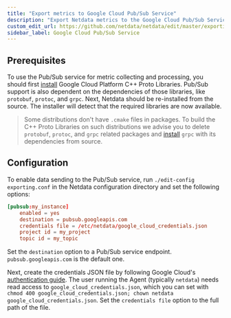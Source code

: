 ```yaml
---
title: "Export metrics to Google Cloud Pub/Sub Service"
description: "Export Netdata metrics to the Google Cloud Pub/Sub Service for long-term archiving or analytical processing."
custom_edit_url: https://github.com/netdata/netdata/edit/master/exporting/pubsub/README.md
sidebar_label: Google Cloud Pub/Sub Service
---
```




## Prerequisites

To use the Pub/Sub service for metric collecting and processing, you should first
[install](https://github.com/googleapis/cpp-cmakefiles) Google Cloud Platform C++ Proto Libraries.
Pub/Sub support is also dependent on the dependencies of those libraries, like `protobuf`, `protoc`, and `grpc`. Next,
Netdata should be re-installed from the source. The installer will detect that the required libraries are now available.

> Some distributions don't have `.cmake` files in packages. To build the C++ Proto Libraries on such distributions we
> advise you to delete `protobuf`, `protoc`, and `grpc` related packages and
> [install](https://github.com/grpc/grpc/blob/master/BUILDING.md) `grpc` with its dependencies from source.

## Configuration

To enable data sending to the Pub/Sub service, run `./edit-config exporting.conf` in the Netdata configuration directory
and set the following options:

```conf
[pubsub:my_instance]
    enabled = yes
    destination = pubsub.googleapis.com
    credentials file = /etc/netdata/google_cloud_credentials.json
    project id = my_project
    topic id = my_topic
```

Set the `destination` option to a Pub/Sub service endpoint. `pubsub.googleapis.com` is the default one.

Next, create the credentials JSON file by following Google Cloud's [authentication guide](https://cloud.google.com/docs/authentication/getting-started#creating_a_service_account). The user running the Agent
(typically `netdata`) needs read access to `google_cloud_credentials.json`, which you can set with
`chmod 400 google_cloud_credentials.json; chown netdata google_cloud_credentials.json`. Set the `credentials file`
option to the full path of the file.


